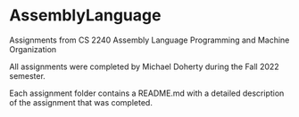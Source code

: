# AssemblyLanguage
Assignments from CS 2240 Assembly Language Programming and Machine Organization

All assignments were completed by Michael Doherty during the Fall 2022 semester.

Each assignment folder contains a README.md with a detailed description of the assignment that was completed.
